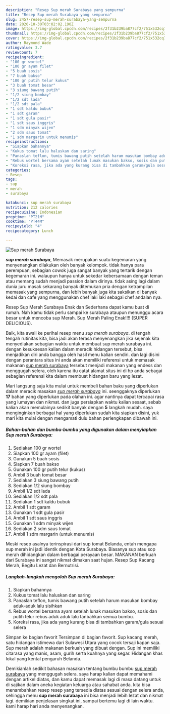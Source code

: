 ```yaml
---
description: "Resep Sup merah Surabaya yang sempurna"
title: "Resep Sup merah Surabaya yang sempurna"
slug: 2457-resep-sup-merah-surabaya-yang-sempurna
date: 2020-10-30T03:02:02.190Z
image: https://img-global.cpcdn.com/recipes/2f31b239ba877cf2/751x532cq70/sup-merah-surabaya-foto-resep-utama.jpg
thumbnail: https://img-global.cpcdn.com/recipes/2f31b239ba877cf2/751x532cq70/sup-merah-surabaya-foto-resep-utama.jpg
cover: https://img-global.cpcdn.com/recipes/2f31b239ba877cf2/751x532cq70/sup-merah-surabaya-foto-resep-utama.jpg
author: Raymond Wade
ratingvalue: 3.7
reviewcount: 7
recipeingredient:
- "100 gr wortel"
- "100 gr ayam filet"
- "5 buah sosis"
- "7 buah bakso"
- "100 gr putih telur kukus"
- "3 buah tomat besar"
- "3 siung bawang putih"
- "1/2 siung bombay"
- "1/2 sdt lada"
- "1/2 sdt pala"
- "1 sdt kaldu bubuk"
- "1 sdt garam"
- "1 sdt gula pasir"
- "1 sdt saus inggris"
- "1 sdm minyak wijen"
- "2 sdm saus tomat"
- "1 sdm margarin untuk menumis"
recipeinstructions:
- "Siapkan bahannya"
- "Kukus tomat lalu haluskan dan saring"
- "Panaslan teflon, tumis bawang putih setelah harum masukan bombay aduk-aduk lalu sisihkan"
- "Rebus wortel bersama ayam setelah lunak masukan bakso, sosis dan putih telur rebus aduk aduk lalu tanbahkan semua bumbu."
- "Koreksi rasa, jika ada yang kurang bisa di tambahkan garam/gula sesuai selera"
categories:
- Resep
tags:
- sup
- merah
- surabaya

katakunci: sup merah surabaya 
nutrition: 212 calories
recipecuisine: Indonesian
preptime: "PT21M"
cooktime: "PT44M"
recipeyield: "4"
recipecategory: Lunch

---
```



![Sup merah Surabaya](https://img-global.cpcdn.com/recipes/2f31b239ba877cf2/751x532cq70/sup-merah-surabaya-foto-resep-utama.jpg)

<b><i>sup merah surabaya</i></b>, Memasak merupakan suatu kegemaran yang menyenangkan dilakukan oleh banyak kelompok. tidak hanya para perempuan, sebagian cowok juga sangat banyak yang tertarik dengan kegemaran ini. walaupun hanya untuk sekedar kebersamaan dengan teman atau memang sudah menjadi passion dalam dirinya. tidak asing lagi dalam dunia juru masak sekarang banyak ditemukan pria dengan ketrampilan memasak yang sempurna, dan lebih banyak juga kita saksikan di banyak kedai dan cafe yang menggunakan chef laki laki sebagai chef andalan nya.

Resep Sup Merah Surabaya Enak dan Sederhana dapat kamu buat di rumah. Nah kamu tidak perlu sampai ke surabaya ataupun menunggu acara besar untuk mencoba sup Merah. Sup Merah Paling Enak!!!! (SUPER DELICIOUS).

Baik, kita awali ke perihal resep menu <i>sup merah surabaya</i>. di tengah tengah rutinitas kita, bisa jadi akan terasa menyenangkan jika sejenak kita menyediakan sebagian waktu untuk membuat sup merah surabaya ini. dengan kesuksesan kalian dalam meracik hidangan tersebut, bisa menjadikan diri anda bangga oleh hasil menu kalian sendiri. dan lagi disini dengan perantara situs ini anda akan memiliki referensi untuk memasak makanan <u>sup merah surabaya</u> tersebut menjadi makanan yang endess dan menggugah selera, oleh karena itu catat alamat situs ini di hp anda sebagai sebagian referensi kita dalam membuat hidangan baru yang lezat.


Mari langsung saja kita mulai untuk membeli bahan baku yang diperlukan dalam meracik masakan <u><i>sup merah surabaya</i></u> ini. seenggaknya diperlukan <b>17</b> bahan yang diperlukan pada olahan ini. agar nantinya dapat tercapai rasa yang lumayan dan nikmat. dan juga persiapkan waktu kalian sesaat, sebab kalian akan memulainya sedikit banyak dengan <b>5</b> langkah mudah. saya menginginkan berbagai hal yang diperlukan sudah kita siapkan disini, yuk mari kita mulai dengan mengamati dulu bahan perlengkapan dibawah ini.

<!--inarticleads1-->

##### Bahan-bahan dan bumbu-bumbu yang digunakan dalam menyiapkan Sup merah Surabaya:

1. Sediakan 100 gr wortel
1. Siapkan 100 gr ayam (filet)
1. Gunakan 5 buah sosis
1. Siapkan 7 buah bakso
1. Gunakan 100 gr putih telur (kukus)
1. Ambil 3 buah tomat besar
1. Sediakan 3 siung bawang putih
1. Sediakan 1/2 siung bombay
1. Ambil 1/2 sdt lada
1. Sediakan 1/2 sdt pala
1. Sediakan 1 sdt kaldu bubuk
1. Ambil 1 sdt garam
1. Gunakan 1 sdt gula pasir
1. Ambil 1 sdt saus inggris
1. Gunakan 1 sdm minyak wijen
1. Sediakan 2 sdm saus tomat
1. Ambil 1 sdm margarin (untuk menumis)


Meski resep asalnya terinspirasi dari sup tomat Belanda, entah mengapa sup merah ini jadi identik dengan Kota Surabaya. Biasanya sup atau sop merah dihidangkan dalam berbagai perayaan besar. MAKANAN berkuah dari Surabaya ini sangat nikmat dimakan saat hujan. Resep Sup Kacang Merah, Begitu Lezat dan Bernutrisi. 

<!--inarticleads2-->

##### Langkah-langkah mengolah Sup merah Surabaya:

1. Siapkan bahannya
1. Kukus tomat lalu haluskan dan saring
1. Panaslan teflon, tumis bawang putih setelah harum masukan bombay aduk-aduk lalu sisihkan
1. Rebus wortel bersama ayam setelah lunak masukan bakso, sosis dan putih telur rebus aduk aduk lalu tanbahkan semua bumbu.
1. Koreksi rasa, jika ada yang kurang bisa di tambahkan garam/gula sesuai selera


Simpan ke bagian favorit Tersimpan di bagian favorit. Sup kacang merah, satu hidangan istimewa dari Sulawesi Utara yang cocok tersaji kapan saja. Sup merah adalah makanan berkuah yang dibuat dengan. Sup ini memiliki citarasa yang manis, asam, gurih serta kuahnya yang segar. Hidangan khas lokal yang kental pengaruh Belanda. 

Demikianlah sedikit bahasan masakan tentang bumbu bumbu <u>sup merah surabaya</u> yang menggugah selera. saya harap kalian dapat memahami dengan artikel diatas, dan kamu dapat memasak lagi di masa datang untuk di sajikan dalam aneka kegiatan keluarga atau sahabat anda. kita bisa menambahkan resep resep yang tersedia diatas sesuai dengan selera anda, sehingga menu <b>sup merah surabaya</b> ini bisa menjadi lebih lezat dan nikmat lagi. demikian penjelasan singkat ini, sampai bertemu lagi di lain waktu. kami harap hari anda menyenangkan.
